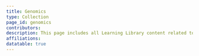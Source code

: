 ```yaml
---
title: Genomics
type: Collection
page_id: genomics
contributors: 
description: This page includes all Learning Library content related to genomics
affiliations: 
datatable: true
---
```

